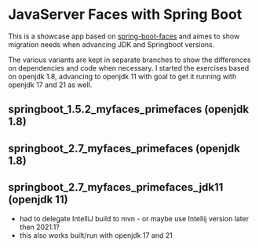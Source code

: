 # JavaServer Faces with Spring Boot
This is a showcase app based on [spring-boot-faces](https://github.com/auth0-blog/spring-boot-faces) 
and aimes to show migration needs when advancing JDK and Springboot versions.

The various variants are kept in separate branches to show the differences on dependencies and code when necessary.
I started the exercises based on openjdk 1.8, advancing to openjdk 11 with goal to get it running with openjdk 17 and 21 as well.

## springboot_1.5.2_myfaces_primefaces (openjdk 1.8)
## springboot_2.7_myfaces_primefaces (openjdk 1.8)
## springboot_2.7_myfaces_primefaces_jdk11 (openjdk 11)
- had to delegate IntelliJ build to mvn - or maybe use Intellij version later then 2021.1?
- this also works built/run with openjdk 17 and 21
